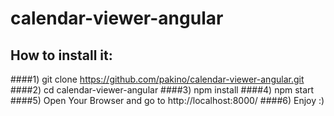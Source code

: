 # calendar-viewer-angular

## How to install it:

####1) git clone https://github.com/pakino/calendar-viewer-angular.git
####2) cd calendar-viewer-angular
####3) npm install
####4) npm start
####5) Open Your Browser and go to http://localhost:8000/
####6) Enjoy :)
